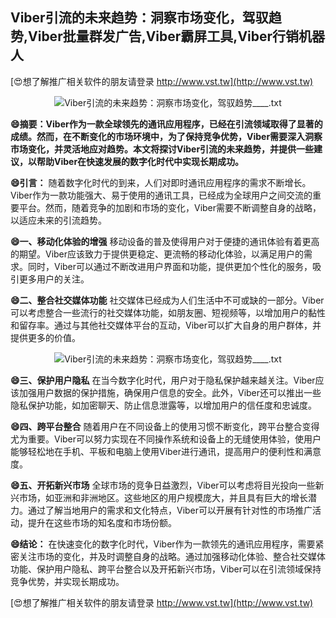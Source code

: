 ## **Viber引流的未来趋势：洞察市场变化，驾驭趋势,Viber批量群发广告,Viber霸屏工具,Viber行销机器人**

[😍想了解推广相关软件的朋友请登录 http://www.vst.tw](http://www.vst.tw)

 <center><img src="https://vst.tw/MP4/tuiguang/png/0.png" alt="Viber引流的未来趋势：洞察市场变化，驾驭趋势____.txt"></center>

**😄摘要：Viber作为一款全球领先的通讯应用程序，已经在引流领域取得了显著的成绩。然而，在不断变化的市场环境中，为了保持竞争优势，Viber需要深入洞察市场变化，并灵活地应对趋势。本文将探讨Viber引流的未来趋势，并提供一些建议，以帮助Viber在快速发展的数字化时代中实现长期成功。**

**😄引言：**
随着数字化时代的到来，人们对即时通讯应用程序的需求不断增长。Viber作为一款功能强大、易于使用的通讯工具，已经成为全球用户之间交流的重要平台。然而，随着竞争的加剧和市场的变化，Viber需要不断调整自身的战略，以适应未来的引流趋势。

**😄一、移动化体验的增强**
移动设备的普及使得用户对于便捷的通讯体验有着更高的期望。Viber应该致力于提供更稳定、更流畅的移动化体验，以满足用户的需求。同时，Viber可以通过不断改进用户界面和功能，提供更加个性化的服务，吸引更多用户的关注。

**😄二、整合社交媒体功能**
社交媒体已经成为人们生活中不可或缺的一部分。Viber可以考虑整合一些流行的社交媒体功能，如朋友圈、短视频等，以增加用户的黏性和留存率。通过与其他社交媒体平台的互动，Viber可以扩大自身的用户群体，并提供更多的价值。

 <center><img src="https://vst.tw/MP4/tuiguang/png/6.png" alt="Viber引流的未来趋势：洞察市场变化，驾驭趋势____.txt"></center>

**😄三、保护用户隐私**
在当今数字化时代，用户对于隐私保护越来越关注。Viber应该加强用户数据的保护措施，确保用户信息的安全。此外，Viber还可以推出一些隐私保护功能，如加密聊天、防止信息泄露等，以增加用户的信任度和忠诚度。

**😄四、跨平台整合**
随着用户在不同设备上的使用习惯不断变化，跨平台整合变得尤为重要。Viber可以努力实现在不同操作系统和设备上的无缝使用体验，使用户能够轻松地在手机、平板和电脑上使用Viber进行通讯，提高用户的便利性和满意度。

**😄五、开拓新兴市场**
全球市场的竞争日益激烈，Viber可以考虑将目光投向一些新兴市场，如亚洲和非洲地区。这些地区的用户规模庞大，并且具有巨大的增长潜力。通过了解当地用户的需求和文化特点，Viber可以开展有针对性的市场推广活动，提升在这些市场的知名度和市场份额。

**😄结论：**
在快速变化的数字化时代，Viber作为一款领先的通讯应用程序，需要紧密关注市场的变化，并及时调整自身的战略。通过加强移动化体验、整合社交媒体功能、保护用户隐私、跨平台整合以及开拓新兴市场，Viber可以在引流领域保持竞争优势，并实现长期成功。

[😍想了解推广相关软件的朋友请登录 http://www.vst.tw](http://www.vst.tw)



